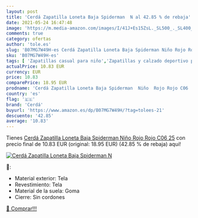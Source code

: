 ```yaml
---
layout: post
title: 'Cerdá Zapatilla Loneta Baja Spiderman  N al 42.85 % de rebaja'
date: 2021-05-24 16:47:48
image: 'https://m.media-amazon.com/images/I/41J+Es15ZsL._SL500_._SL400_.jpg'
comments: true
category: ofertas
author: 'tole.es'
slug: 'B07MG7W49H-es Cerdá Zapatilla Loneta Baja Spiderman Niño Rojo Rojo C06 25'
sku: 'B07MG7W49H-es'
tags: [ 'Zapatillas casual para niño','Zapatillas y calzado deportivo para Niño','Zapatos','Zapatos para niños pequeños','Zapatos y complementos','cerdá','zapatilla', ]
actualPrice: 10.83 EUR
currency: EUR
price: 10.83
comparePrice: 18.95 EUR
prodname: 'Cerdá Zapatilla Loneta Baja Spiderman  Niño  Rojo Rojo C06  25'
country: 'es'
flag: '🇪🇸'
brand: 'Cerdá'
buyurl: 'https://www.amazon.es/dp/B07MG7W49H/?tag=tolees-21'
descuento: '42.85'
average: '10.83'
---
```


Tienes [Cerdá Zapatilla Loneta Baja Spiderman  Niño  Rojo Rojo C06  25](https://www.amazon.es/dp/B07MG7W49H/?tag=tolees-21) con precio final de  10.83 EUR (original: 18.95 EUR) (42.85 %  de rebaja) aqui!

[![Cerdá Zapatilla Loneta Baja Spiderman  N](https://m.media-amazon.com/images/I/41J+Es15ZsL._SL500_._SL400_.jpg)](https://www.amazon.es/dp/B07MG7W49H/?tag=tolees-21)

🔎:

- Material exterior: Tela
- Revestimiento: Tela
- Material de la suela: Goma
- Cierre: Sin cordones

[🛒 Comprar!!!](https://www.amazon.es/dp/B07MG7W49H/?tag=tolees-21)
